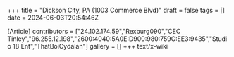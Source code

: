 +++
title = "Dickson City, PA (1003 Commerce Blvd)"
draft = false
tags = []
date = 2024-06-03T20:54:46Z

[Article]
contributors = ["24.102.174.59","Rexburg090","CEC Tinley","96.255.12.198","2600:4040:5A0E:D900:980:759C:EE3:9435","Studio 18 Ent","ThatBoiCydalan"]
gallery = []
+++
text/x-wiki